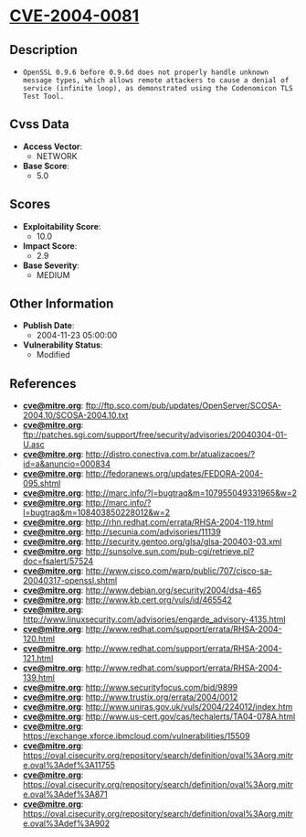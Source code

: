 
# [CVE-2004-0081](https://cve.mitre.org/cgi-bin/cvename.cgi?name=CVE-2004-0081)

## Description

- `OpenSSL 0.9.6 before 0.9.6d does not properly handle unknown message types, which allows remote attackers to cause a denial of service (infinite loop), as demonstrated using the Codenomicon TLS Test Tool.`

## Cvss Data

- **Access Vector**:
  - NETWORK
- **Base Score**:
  - 5.0

## Scores

- **Exploitability Score**:
  - 10.0
- **Impact Score**:
  - 2.9
- **Base Severity**:
  - MEDIUM

## Other Information

- **Publish Date**:
  - 2004-11-23 05:00:00
- **Vulnerability Status**:
  - Modified

## References

- **cve@mitre.org**: ftp://ftp.sco.com/pub/updates/OpenServer/SCOSA-2004.10/SCOSA-2004.10.txt
- **cve@mitre.org**: ftp://patches.sgi.com/support/free/security/advisories/20040304-01-U.asc
- **cve@mitre.org**: http://distro.conectiva.com.br/atualizacoes/?id=a&anuncio=000834
- **cve@mitre.org**: http://fedoranews.org/updates/FEDORA-2004-095.shtml
- **cve@mitre.org**: http://marc.info/?l=bugtraq&m=107955049331965&w=2
- **cve@mitre.org**: http://marc.info/?l=bugtraq&m=108403850228012&w=2
- **cve@mitre.org**: http://rhn.redhat.com/errata/RHSA-2004-119.html
- **cve@mitre.org**: http://secunia.com/advisories/11139
- **cve@mitre.org**: http://security.gentoo.org/glsa/glsa-200403-03.xml
- **cve@mitre.org**: http://sunsolve.sun.com/pub-cgi/retrieve.pl?doc=fsalert/57524
- **cve@mitre.org**: http://www.cisco.com/warp/public/707/cisco-sa-20040317-openssl.shtml
- **cve@mitre.org**: http://www.debian.org/security/2004/dsa-465
- **cve@mitre.org**: http://www.kb.cert.org/vuls/id/465542
- **cve@mitre.org**: http://www.linuxsecurity.com/advisories/engarde_advisory-4135.html
- **cve@mitre.org**: http://www.redhat.com/support/errata/RHSA-2004-120.html
- **cve@mitre.org**: http://www.redhat.com/support/errata/RHSA-2004-121.html
- **cve@mitre.org**: http://www.redhat.com/support/errata/RHSA-2004-139.html
- **cve@mitre.org**: http://www.securityfocus.com/bid/9899
- **cve@mitre.org**: http://www.trustix.org/errata/2004/0012
- **cve@mitre.org**: http://www.uniras.gov.uk/vuls/2004/224012/index.htm
- **cve@mitre.org**: http://www.us-cert.gov/cas/techalerts/TA04-078A.html
- **cve@mitre.org**: https://exchange.xforce.ibmcloud.com/vulnerabilities/15509
- **cve@mitre.org**: https://oval.cisecurity.org/repository/search/definition/oval%3Aorg.mitre.oval%3Adef%3A11755
- **cve@mitre.org**: https://oval.cisecurity.org/repository/search/definition/oval%3Aorg.mitre.oval%3Adef%3A871
- **cve@mitre.org**: https://oval.cisecurity.org/repository/search/definition/oval%3Aorg.mitre.oval%3Adef%3A902
